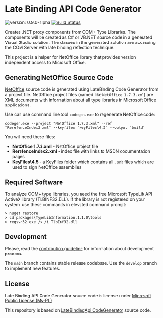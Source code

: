 # Late Binding API Code Generator

![version: 0.9.0-alpha](https://img.shields.io/badge/version-0.9.0--alpha-68217a.svg)
[![Build Status](https://dev.azure.com/netoffice/NetOffice/_apis/build/status/NetOfficeFw.LateBindingApi.CodeGenerator?branchName=dev%2Fintegration_tests)](https://dev.azure.com/netoffice/NetOffice/_build/latest?definitionId=4&branchName=dev%2Fintegration_tests)

Creates .NET proxy components from COM+ Type Libraries. 
The components will be created as C# or VB.NET source code in a generated Visual Studio solution. 
The classes in the generated solution are accessing the COM Server with late binding reflection technique.

This project is a helper for NetOffice library that provides version independent access to Microsoft Office.


## Generating NetOffice Source Code

[NetOffice][netoffice] source code is generated using LateBinding Code Generator from a project file.
NetOffice project files (named like `NetOffice 1.7.3.xml`) are XML documents with information about
all type libraries in Microsoft Office applications.

Use can use command line tool `codegen.exe` to regenerate NetOffice code:

```
codegen.exe --project "NetOffice 1.7.3.xml" --ref "RerefenceIndex2.xml" --keyfiles "KeyFiles\4.5" --output "build"
```

You will need these files:

* **NetOffice 1.7.3.xml** - NetOffice project file
* **RerefenceIndex2.xml** - index file with links to MSDN documentation pages
* **KeyFiles\4.5** - a KeyFiles folder which contains all `.snk` files which are used to sign NetOffice assemblies


## Required Software

To analyze COM+ type libraries, you need the free Microsoft TypeLib API ActiveX library (TLBINF32.DLL).
If the library is not registered on your system, use these commands in elevated command prompt:

```
> nuget restore
> cd packages\TypeLibInformation.1.1.0\tools
> regsvr32.exe /s /i TlbInf32.dll
```


## Development

Please, read the [contribution guideline](CONTRIBUTING.md) for information about development process.

The `main` branch contains stable release codebase. Use the `develop` branch to implement new features.


## License

Late Binding API Code Generator source code is license under [Microsoft Public License (Ms-PL)](LICENSE.txt)

This repository is based on [LateBindingApi.CodeGenerator](https://latebindingapi.codeplex.com/) source code.

[netoffice]: https://github.com/NetOfficeFw/NetOffice
